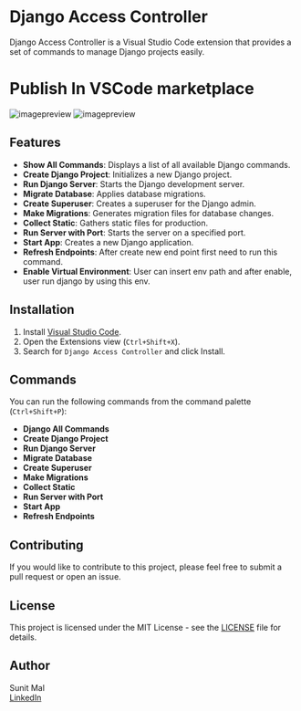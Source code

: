 # Django Access Controller

Django Access Controller is a Visual Studio Code extension that provides a set of commands to manage Django projects easily.

# Publish In VSCode marketplace
![imagepreview](https://github.com/user-attachments/assets/7d1737e3-0a25-4132-9611-48c955b6942a)
![imagepreview](https://github.com/user-attachments/assets/cf9275bd-6a6f-41e5-8b74-64100fdb699a)

## Features

- **Show All Commands**: Displays a list of all available Django commands.
- **Create Django Project**: Initializes a new Django project.
- **Run Django Server**: Starts the Django development server.
- **Migrate Database**: Applies database migrations.
- **Create Superuser**: Creates a superuser for the Django admin.
- **Make Migrations**: Generates migration files for database changes.
- **Collect Static**: Gathers static files for production.
- **Run Server with Port**: Starts the server on a specified port.
- **Start App**: Creates a new Django application.
- **Refresh Endpoints**: After create new end point first need to run this command.
- **Enable Virtual Environment**: User can insert env path and after enable, user run django by using this env.

## Installation

1. Install [Visual Studio Code](https://code.visualstudio.com/).
2. Open the Extensions view (`Ctrl+Shift+X`).
3. Search for `Django Access Controller` and click Install.

## Commands

You can run the following commands from the command palette (`Ctrl+Shift+P`):

- **Django All Commands**
- **Create Django Project**
- **Run Django Server**
- **Migrate Database**
- **Create Superuser**
- **Make Migrations**
- **Collect Static**
- **Run Server with Port**
- **Start App**
- **Refresh Endpoints**

## Contributing

If you would like to contribute to this project, please feel free to submit a pull request or open an issue.

## License

This project is licensed under the MIT License - see the [LICENSE](https://github.com/sunit-mal/django-access-controller/blob/main/LICENSE) file for details.

## Author

Sunit Mal  
[LinkedIn](https://www.linkedin.com/in/sunit-mal/)

